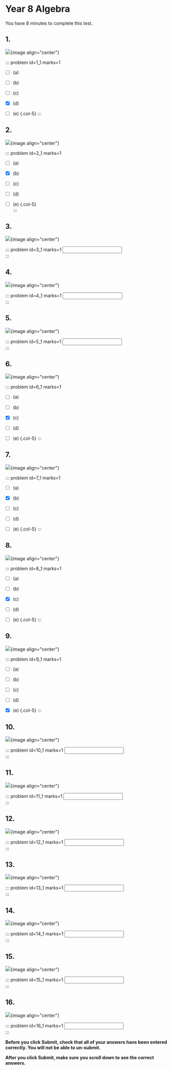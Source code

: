 # Year 8 Algebra

You have 8 minutes to complete this test.    


## 1.	
![](/resources/algebra-y8/q1.png){image align="center"}  

::: problem id=1_1 marks=1

* [ ] (a)
* [ ] (b)
* [ ] (c)
* [x] (d)
* [ ] (e)
{.col-5}
:::  


## 2.
![](/resources/algebra-y8/q2.png){image align="center"}  

::: problem id=2_1 marks=1

* [ ] (a)
* [x] (b)
* [ ] (c)
* [ ] (d)
* [ ] (e)
{.col-5}  
:::  


## 3.
![](/resources/algebra-y8/q3.png){image align="center"}  

::: problem id=3_1 marks=1
<input type="number" solution="3"/>  
:::  


## 4.
![](/resources/algebra-y8/q4.png){image align="center"}  

::: problem id=4_1 marks=1
<input type="number" solution="4"/>  
:::  


## 5.
![](/resources/algebra-y8/q5.png){image align="center"}  

::: problem id=5_1 marks=1
<input type="number" solution="15"/>  
::: 


## 6.	
![](/resources/algebra-y8/q6.png){image align="center"}  

::: problem id=6_1 marks=1

* [ ] (a)
* [ ] (b)
* [x] (c)
* [ ] (d)
* [ ] (e)
{.col-5}
:::  


## 7.
![](/resources/algebra-y8/q7.png){image align="center"}  

::: problem id=7_1 marks=1

* [ ] (a)
* [x] (b)
* [ ] (c)
* [ ] (d)
* [ ] (e)
{.col-5}
:::  


## 8.
![](/resources/algebra-y8/q8.png){image align="center"}  

::: problem id=8_1 marks=1

* [ ] (a)
* [ ] (b)
* [x] (c)
* [ ] (d)
* [ ] (e)
{.col-5}
:::  


## 9.
![](/resources/algebra-y8/q9.png){image align="center"}  

::: problem id=9_1 marks=1

* [ ] (a)
* [ ] (b)
* [ ] (c)
* [ ] (d)
* [x] (e)
{.col-5}
:::  


## 10.
![](/resources/algebra-y8/q10.png){image align="center"}  

::: problem id=10_1 marks=1
<input type="number" solution="24"/>  
::: 


## 11.	
![](/resources/algebra-y8/q11.png){image align="center"}  

::: problem id=11_1 marks=1
<input type="number" solution="150"/>   
:::  


## 12.
![](/resources/algebra-y8/q12.png){image align="center"}  

::: problem id=12_1 marks=1
<input type="number" solution="7"/>  
:::  


## 13.
![](/resources/algebra-y8/q13.png){image align="center"}  

::: problem id=13_1 marks=1
<input type="number" solution="2"/>  
:::  


## 14.
![](/resources/algebra-y8/q14.png){image align="center"}  

::: problem id=14_1 marks=1
<input type="number" solution="-5"/>  
:::  


## 15.
![](/resources/algebra-y8/q15.png){image align="center"}  

::: problem id=15_1 marks=1
<input type="number" solution="11"/>  
::: 


## 16.	
![](/resources/algebra-y8/q16.png){image align="center"}  

::: problem id=16_1 marks=1
<input type="number" solution="17"/>  
:::  

**Before you click Submit, check that all of your answers have been entered correctly. You will not be able to un-submit.**  

**After you click Submit, make sure you scroll down to see the correct answers.**  